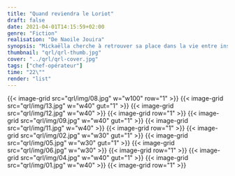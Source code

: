 ```yaml
---
title: "Quand reviendra le Loriot"
draft: false
date: 2021-04-01T14:15:59+02:00
genre: "Fiction"
realisation: "De Naoile Jouira"
synopsis: "Mickaëlla cherche à retrouver sa place dans la vie entre instinct morbide et volonté d’avancer sans ses démons."
thumbnail: "qrl/qrl-thumb.jpg"
cover: "../qrl/qrl-cover.jpg"
tags: ["chef-opérateur"]
time: "22\""
render: "list"
---
```


{{< image-grid src="qrl/img/08.jpg" w="w100" row="1" >}}
{{< image-grid src="qrl/img/13.jpg" w="w40" gut="1" >}}
{{< image-grid src="qrl/img/12.jpg" w="w40" >}}
{{< image-grid row="1" >}}
{{< image-grid src="qrl/img/09.jpg" w="w40" gut="1" >}}
{{< image-grid src="qrl/img/11.jpg" w="w40" >}}
{{< image-grid row="1" >}}
{{< image-grid src="qrl/img/02.jpg" w="w30" gut="1" >}}
{{< image-grid src="qrl/img/05.jpg" w="w30" gut="1" >}}
{{< image-grid src="qrl/img/06.jpg" w="w30" >}}
{{< image-grid row="1" >}}
{{< image-grid src="qrl/img/04.jpg" w="w40" gut="1" >}}
{{< image-grid src="qrl/img/01.jpg" w="w40" >}}
{{< image-grid row="1" >}}
